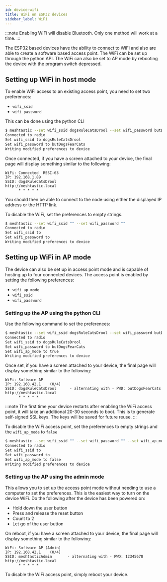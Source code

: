 ```yaml
---
id: device-wifi
title: WiFi on ESP32 devices
sidebar_label: WiFi
---
```


:::note
Enabling WiFi will disable Bluetooth. Only one method will work at a time.
:::

The ESP32 based devices have the ability to connect to WiFi and also are able to create a software based access point. The WiFi can be set up through the python API. The WiFi can also be set to AP mode by rebooting the device with the program switch depressed.

## Setting up WiFi in host mode

To enable WiFi access to an existing access point, you need to set two preferences:

* `wifi_ssid`
* `wifi_password`

This can be done using the python CLI

```bash title="Expected output"
$ meshtastic --set wifi_ssid dogsRuleCatsDrool --set wifi_password butDogsFearCats
Connected to radio
Set wifi_ssid to dogsRuleCatsDrool
Set wifi_password to butDogsFearCats
Writing modified preferences to device
```

Once connected, if you have a screen attached to your device, the final page will display something similar to the following:

```
WiFi: Connected  RSSI-63
IP: 192.168.1.89
SSID: dogsRuleCatsDrool
http://meshtastic.local
      * * * * *
```

You should then be able to connect to the node using either the displayed IP address or the HTTP link.

To disable the WiFi, set the preferences to empty strings.

```bash title="Expected output"
$ meshtastic --set wifi_ssid "" --set wifi_password ""
Connected to radio
Set wifi_ssid to 
Set wifi_password to 
Writing modified preferences to device
```

## Setting up WiFi in AP mode

The device can also be set up in access point mode and is capable of hosting up to four connected devices. The access point is enabled by setting the following preferences:

* `wifi_ap_mode`
* `wifi_ssid`
* `wifi_password`

### Setting up the AP using the python CLI

Use the following command to set the preferences:

```bash title="Expected output"
$ meshtastic --set wifi_ssid dogsRuleCatsDrool --set wifi_password butDogsFearCats --set wifi_ap_mode true
Connected to radio
Set wifi_ssid to dogsRuleCatsDrool
Set wifi_password to butDogsFearCats
Set wifi_ap_mode to true
Writing modified preferences to device
```

Once set, if you have a screen attached to your device, the final page will display something similar to the following:

```
WiFi: Software AP
IP: 192.168.42.1    (0/4)
SSID: dogsRuleCatsDrool      - alternating with - PWD: butDogsFearCats
http://meshtastic.local
      * * * * *
```

:::note
The first time your device restarts after enabling the WiFi access point, it will take an additional 20-30 seconds to boot. This is to generate self-signed SSL keys. The keys will be saved for future reuse.
:::

To disable the WiFi access point, set the preferences to empty strings and the `wifi_ap_mode` to `false`

```bash title="Expected output"
$ meshtastic --set wifi_ssid "" --set wifi_password "" --set wifi_ap_mode false
Connected to radio
Set wifi_ssid to 
Set wifi_password to 
Set wifi_ap_mode to false
Writing modified preferences to device
```

### Setting up the AP using the admin mode

This allows you to set up the access point mode without needing to use a computer to set the preferences. This is the easiest way to turn on the device WiFi. Do the following after the device has been powered on:

* Hold down the user button
* Press and release the reset button
* Count to 2
* Let go of the user button 

On reboot, if you have a screen attached to your device, the final page will display something similar to the following:

```
WiFi: Software AP (Admin)
IP: 192.168.42.1    (0/4)
SSID: meshtasticAdmin       - alternating with - PWD: 12345678
http://meshtastic.local
      * * * * *
```

To disable the WiFi access point, simply reboot your device.
